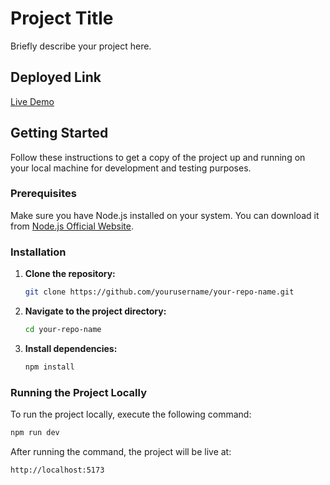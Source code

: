 # Project Title

Briefly describe your project here.

## Deployed Link

[Live Demo](https://users-group.netlify.app/login)

## Getting Started

Follow these instructions to get a copy of the project up and running on your local machine for development and testing purposes.

### Prerequisites

Make sure you have Node.js installed on your system. You can download it from [Node.js Official Website](https://nodejs.org/).

### Installation

1. **Clone the repository:**
   ```bash
   git clone https://github.com/yourusername/your-repo-name.git
   ```

2. **Navigate to the project directory:**
   ```bash
   cd your-repo-name
   ```

3. **Install dependencies:**
   ```bash
   npm install
   ```

### Running the Project Locally

To run the project locally, execute the following command:

```bash
npm run dev
```

After running the command, the project will be live at:

```
http://localhost:5173
```

